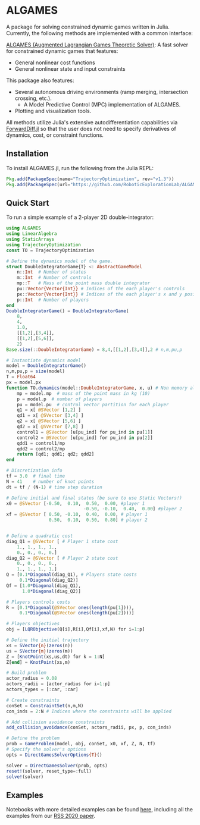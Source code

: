 # ALGAMES

A package for solving constrained dynamic games written in Julia. Currently, the following methods are implemented with a common interface:

[ALGAMES (Augmented Lagrangian Games Theoretic Solver)](https://rexlab.stanford.edu/papers/ALGAMES.pdf): A fast solver for constrained dynamic games that features:
  * General nonlinear cost functions
  * General nonlinear state and input constraints


This package also features:
  * Several autonomous driving environments (ramp merging, intersection crossing, etc.).
	* A Model Predictive Control (MPC) implementation of ALGAMES.
  * Plotting and visualization tools.


All methods utilize Julia's extensive autodifferentiation capabilities via [ForwardDiff.jl](http://www.juliadiff.org/ForwardDiff.jl/) so that the user does not need to specify derivatives of dynamics, cost, or constraint functions.

## Installation
To install ALGAMES.jl, run the following from the Julia REPL:
```julia
Pkg.add(PackageSpec(name="TrajectoryOptimization", rev="v1.3"))
Pkg.add(PackageSpec(url="https://github.com/RoboticExplorationLab/ALGAMES.jl.git"))
```

## Quick Start
To run a simple example of a 2-player 2D double-integrator:
```julia
using ALGAMES
using LinearAlgebra
using StaticArrays
using TrajectoryOptimization
const TO = TrajectoryOptimization

# Define the dynamics model of the game.
struct DoubleIntegratorGame{T} <: AbstractGameModel
    n::Int  # Number of states
    m::Int  # Number of controls
    mp::T   # Mass of the point mass double integrator
	pu::Vector{Vector{Int}} # Indices of the each player's controls
	px::Vector{Vector{Int}} # Indices of the each player's x and y positions
    p::Int  # Number of players
end
DoubleIntegratorGame() = DoubleIntegratorGame(
	8,
	4,
	1.0,
	[[1,2],[3,4]],
	[[1,2],[5,6]],
	2)
Base.size(::DoubleIntegratorGame) = 8,4,[[1,2],[3,4]],2 # n,m,pu,p

# Instantiate dynamics model
model = DoubleIntegratorGame()
n,m,pu,p = size(model)
T = Float64
px = model.px
function TO.dynamics(model::DoubleIntegratorGame, x, u) # Non memory allocating dynamics
	mp = model.mp  # mass of the point mass in kg (10)
    p = model.p  # number of players
    pu = model.pu  # control vector partition for each player
    q1 = x[ @SVector [1,2] ]
    qd1 = x[ @SVector [3,4] ]
    q2 = x[ @SVector [5,6] ]
    qd2 = x[ @SVector [7,8] ]
    control1 = @SVector [u[pu_ind] for pu_ind in pu[1]]
    control2 = @SVector [u[pu_ind] for pu_ind in pu[2]]
    qdd1 = control1/mp
    qdd2 = control2/mp
    return [qd1; qdd1; qd2; qdd2]
end

# Discretization info
tf = 3.0  # final time
N = 41    # number of knot points
dt = tf / (N-1) # time step duration

# Define initial and final states (be sure to use Static Vectors!)
x0 = @SVector [-0.50,  0.10,  0.50,  0.00, #player 1
							 -0.50, -0.10,  0.40,  0.00] #player 2
xf = @SVector [ 0.50, -0.10,  0.40,  0.00, # player 1
                0.50,  0.10,  0.50,  0.80] # player 2


# Define a quadratic cost
diag_Q1 = @SVector [ # Player 1 state cost
    1., 1., 1., 1.,
    0., 0., 0., 0.]
diag_Q2 = @SVector [ # Player 2 state cost
    0., 0., 0., 0.,
    1., 1., 1., 1.]
Q = [0.1*Diagonal(diag_Q1), # Players state costs
     0.1*Diagonal(diag_Q2)]
Qf = [1.0*Diagonal(diag_Q1),
      1.0*Diagonal(diag_Q2)]

# Players controls costs
R = [0.1*Diagonal(@SVector ones(length(pu[1]))),
     0.1*Diagonal(@SVector ones(length(pu[2])))]

# Players objectives
obj = [LQRObjective(Q[i],R[i],Qf[i],xf,N) for i=1:p]

# Define the initial trajectory
xs = SVector{n}(zeros(n))
us = SVector{m}(zeros(m))
Z = [KnotPoint(xs,us,dt) for k = 1:N]
Z[end] = KnotPoint(xs,m)

# Build problem
actor_radius = 0.08
actors_radii = [actor_radius for i=1:p]
actors_types = [:car, :car]

# Create constraints
conSet = ConstraintSet(n,m,N)
con_inds = 2:N # Indices where the constraints will be applied

# Add collision avoidance constraints
add_collision_avoidance(conSet, actors_radii, px, p, con_inds)

# Define the problem
prob = GameProblem(model, obj, conSet, x0, xf, Z, N, tf)
# Specify the solver's options
opts = DirectGamesSolverOptions{T}()

solver = DirectGamesSolver(prob, opts)
reset!(solver, reset_type=:full)
solve!(solver)
```

## Examples
Notebooks with more detailed examples can be found [here](https://github.com/RoboticExplorationLab/ALGAMES.jl/tree/master/experiments/notebooks), including all the examples from our [RSS 2020 paper](https://github.com/RoboticExplorationLab/ALGAMES.jl/tree/master/experiments/rss_2020).

<!-- ## Documentation
Detailed documentation for getting started with the package can be found [here](https://roboticexplorationlab.github.io/TrajectoryOptimization.jl/dev/). -->
